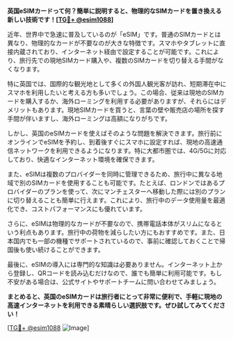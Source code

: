 **英国eSIMカードって何？簡単に説明すると、物理的なSIMカードを置き換える新しい技術です！[[TG💪+ @esim1088](https://t.me/s/esim1088)]**

近年、世界中で急速に普及しているのが「eSIM」です。普通のSIMカードとは異なり、物理的なカードが不要なのが大きな特徴です。スマホやタブレットに直接内蔵されており、インターネット経由で設定することが可能です。これにより、旅行先での現地SIMカード購入や、複数のSIMカードを切り替える手間がなくなります。

特に英国では、国際的な観光地として多くの外国人観光客が訪れ、短期滞在中にスマホを利用したいと考える方も多いでしょう。この場合、従来は現地のSIMカードを購入するか、海外ローミングを利用する必要がありますが、それらにはデメリットもあります。現地SIMカードを買うと、言葉の壁や販売店の場所を探す手間が伴いますし、海外ローミングは高額になりがちです。

しかし、英国のeSIMカードを使えばそのような問題を解決できます。旅行前にオンラインでeSIMを予約し、到着後すぐにスマホに設定すれば、現地の高速通信ネットワークを利用できるようになります。特に大都市圏では、4G/5Gに対応しており、快適なインターネット環境を確保できます。

また、eSIMは複数のプロバイダーを同時に管理できるため、旅行中に異なる地域で別のSIMカードを使用することも可能です。たとえば、ロンドンではあるプロバイダーのプランを使って、次にマンチェスターへ移動した際には別のプランに切り替えることも簡単に行えます。これにより、旅行中のデータ使用量を最適化でき、コストパフォーマンスにも優れています。

さらに、eSIMは物理的なカードが不要なので、携帯電話本体がスリムになるという利点もあります。旅行中の荷物を減らしたい方にもおすすめです。また、日本国内でも一部の機種でサポートされているので、事前に確認しておくことで帰国後も使い続けることができます。

最後に、eSIMの導入には専門的な知識は必要ありません。インターネット上から登録し、QRコードを読み込むだけなので、誰でも簡単に利用可能です。もし不安がある場合は、公式サイトやサポートチームに問い合わせてみましょう。

**まとめると、英国のeSIMカードは旅行者にとって非常に便利で、手軽に現地の高速インターネットを利用できる素晴らしい選択肢です。ぜひ試してみてください！**

[[TG💪+ @esim1088](https://t.me/s/esim1088) ![Image](https://i.postimg.cc/Y0z9fWf4/image.png)]